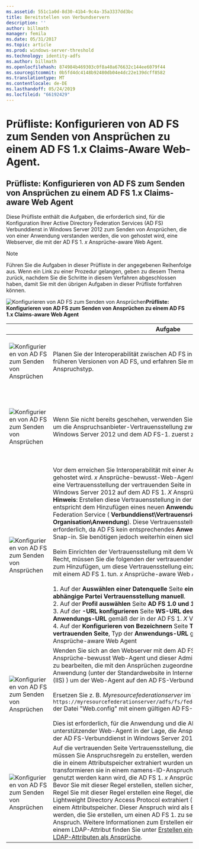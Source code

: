 ```yaml
---
ms.assetid: 551c1a0d-8d30-41b4-9c4a-35a3337dd3bc
title: Bereitstellen von Verbundservern
description: ''
author: billmath
manager: femila
ms.date: 05/31/2017
ms.topic: article
ms.prod: windows-server-threshold
ms.technology: identity-adfs
ms.author: billmath
ms.openlocfilehash: 874984b469303c0f8a40a676632c144ee6079f44
ms.sourcegitcommit: 0b5fd4dc4148b92480db04e4dc22e139dcff8582
ms.translationtype: MT
ms.contentlocale: de-DE
ms.lasthandoff: 05/24/2019
ms.locfileid: "66192429"
---
```

# <a name="checklist-configuring-ad-fs-to-send-claims-to-an-ad-fs-1x-claims-aware-web-agent"></a>Prüfliste: Konfigurieren von AD FS zum Senden von Ansprüchen zu einem AD FS 1.x Claims-Aware Web-Agent.

  
## <a name="checklist-configuring-ad-fs-to-send-claims-to-an-adfs1x-claims-aware-web-agent"></a>Prüfliste: Konfigurieren von AD FS zum Senden von Ansprüchen zu einem AD FS 1.x Claims\-aware Web Agent  
Diese Prüfliste enthält die Aufgaben, die erforderlich sind, für die Konfiguration Ihrer Active Directory Federation Services \(AD FS\) Verbunddienst in Windows Server 2012 zum Senden von Ansprüchen, die von einer Anwendung verstanden werden, die von gehostet wird, eine Webserver, die mit der AD FS 1. *x* Ansprüche\-aware Web Agent.  
  
> [!NOTE]  
> Führen Sie die Aufgaben in dieser Prüfliste in der angegebenen Reihenfolge aus. Wenn ein Link zu einer Prozedur gelangen, geben zu diesem Thema zurück, nachdem Sie die Schritte in diesem Verfahren abgeschlossen haben, damit Sie mit den übrigen Aufgaben in dieser Prüfliste fortfahren können.  
  
![Konfigurieren von AD FS zum Senden von Ansprüchen](media/2b05dce3-938f-4168-9b8f-1f4398cbdb9b.gif)**Prüfliste: Konfigurieren von AD FS zum Senden von Ansprüchen zu einem AD FS 1.x Claims\-aware Web Agent**  
  
||Aufgabe|Referenz|  
|-|--------|-------------|  
|![Konfigurieren von AD FS zum Senden von Ansprüchen](media/icon_checkboxo.gif)|Planen Sie der Interoperabilität zwischen AD FS in Windows Server 2012 und früheren Versionen von AD FS, und erfahren Sie mehr über die ID der Anspruchstyp.|![Konfigurieren von AD FS zum Senden von Ansprüchen](media/faa393df-4856-4431-9eda-4f4e5be72a90.gif)[Planen der Interoperabilität mit AD FS 1.x](https://technet.microsoft.com/library/ff678040.aspx)|  
|![Konfigurieren von AD FS zum Senden von Ansprüchen](media/icon_checkboxo.gif)|Wenn Sie nicht bereits geschehen, verwenden Sie auf der rechten Seite den Link, um die Anspruchsanbieter-Vertrauensstellung zwischen AD FS-Verbunddienst in Windows Server 2012 und dem AD FS-1. zuerst zu erstellen. *x* Verbunddienst.|[Prüfliste: Konfigurieren von AD FS, sodass Ansprüche an einen AD FS 1.x-Verbunddienst gesendet werden](Checklist--Configuring-AD-FS-to-Send-Claims-to-an-AD-FS-1.x-Federation-Service.md)|  
|![Konfigurieren von AD FS zum Senden von Ansprüchen](media/icon_checkboxo.gif)|Vor dem erreichen Sie Interoperabilität mit einer Anwendung, die von der AD FS 1. gehostet wird. *x* Ansprüche\-bewusst-Web-Agent, müssen Sie zunächst erstellen eine Vertrauensstellung der vertrauenden Seite in AD FS-Verbunddienst in Windows Server 2012 auf dem AD FS 1. *X* Ansprüche\-aware Web Agent. **Hinweis**: Erstellen diese Vertrauensstellung in der AD FS-Verbunddienst entspricht dem Hinzufügen eines neuen **Anwendung** für den AD FS 1.x Federation Service \( **Verbunddienst\\Vertrauensrichtlinie\\ Meine Organisation\\Anwendung**\). Diese Vertrauensstellung der vertrauenden Seite ist erforderlich, da AD FS kein entsprechendes **Anwendung** Knoten in eine eigene Snap\-in. Sie benötigen jedoch weiterhin einen sicheren Kanal für die Anwendung.<br /><br />Beim Einrichten der Vertrauensstellung mit dem Verfahren in den Link, um das Recht, müssen Sie die folgenden der vertrauenden Seite Party Trust Assistenten zum Hinzufügen, um diese Vertrauensstellung einzurichten, die Interoperabilität mit einem AD FS 1. tun. *x* Ansprüche\-aware Web Agent:<br /><br />1.  Auf der **Auswählen einer Datenquelle** Seite **eingeben von Daten über die abhängige Partei Vertrauensstellung manuell**.<br />2.  Auf der **Profil auswählen** Seite **AD FS 1.0 und 1.1-Profil**.<br />3.  Auf der **-URL konfigurieren** Seite **WS\-URL des passiven Verbunds**, Typ der **Anwendungs-URL** gemäß der in der AD FS 1. *X* Verbunddienst des Partners.<br />4.  Auf der **Konfigurieren von Bezeichnern** Seite **Trust-Bezeichner der vertrauenden Seite**, Typ der **Anwendungs-URL** gemäß der in der AD FS 1. *X* Ansprüche\-aware Web Agent|![Konfigurieren von AD FS zum Senden von Ansprüchen](media/faa393df-4856-4431-9eda-4f4e5be72a90.gif)[eine verlassen Partei vertrauen manuell erstellen](../../ad-fs/operations/Create-a-Relying-Party-Trust.md)|  
|![Konfigurieren von AD FS zum Senden von Ansprüchen](media/icon_checkboxo.gif)|Wenden Sie sich an den Webserver mit dem AD FS-1. der Administrator. *x* Ansprüche\-bewusst Web-Agent und dieser Administrator die Datei "Web.config" zu bearbeiten, die mit den Ansprüchen zugeordnet ist\-unterstützende Anwendung \(unter der Standardwebsite in Internetinformationsdienste Dienste \(IIS\) \) um der Web-Agent auf den AD FS-Verbunddienst zu verweisen.<br /><br />Ersetzen Sie z. B. *Myresourcefederationserver* im Tag `<fs> https://myresourcefederationserver/adfs/fs/federationserverservice.asmx</fs>` der Datei "Web.config" mit einem gültigen AD FS-Server.<br /><br />Dies ist erforderlich, für die Anwendung und die AD FS 1.x Claims\-unterstützender Web-Agent in der Lage, die Ansprüche zu nutzen, die an ihn, aus der AD FS-Verbunddienst in Windows Server 2012 gesendet werden.|N\/A|  
|![Konfigurieren von AD FS zum Senden von Ansprüchen](media/icon_checkboxo.gif)|Auf die vertrauenden Seite Vertrauensstellung, die Sie zuvor erstellt haben, müssen Sie Anspruchsregeln zu erstellen, werden die eingehenden Ansprüche, die in einem Attributspeicher extrahiert wurden und pass-through-, filtern oder transformieren sie in einem namens-ID-Anspruchstyp, der verstanden und von genutzt werden kann wird, die AD FS 1. *x* Ansprüche\-aware Web Agent. **Hinweis**: Bevor Sie mit dieser Regel erstellen, stellen sicher, dass der Satz von Ansprüchen Regel Sie mit dieser Regel erstellen eine Regel, die es vorangeht, die zuerst ein Lightweight Directory Access Protocol extrahiert \(LDAP\) Attribut Anspruch in einem Attributspeicher. Dieser Anspruch wird als Eingabe für die Regel verwendet werden, die Sie erstellen, um einen AD FS 1. zu senden. *x*\--kompatibler Anspruch. Weitere Informationen zum Erstellen einer Regel zum Extrahieren von einem LDAP-Attribut finden Sie unter [Erstellen einer Regel zum Senden von LDAP-Attributen als Ansprüche](../../ad-fs/operations/Create-a-Rule-to-Send-LDAP-Attributes-as-Claims.md).|![Konfigurieren von AD FS zum Senden von Ansprüchen](media/faa393df-4856-4431-9eda-4f4e5be72a90.gif)[erstellen Sie eine Regel zum Senden von AD FS 1.x-kompatibler Anspruch](../../ad-fs/operations/Create-a-Rule-to-Send-an-AD-FS-1x-Compatible-Claim.md)|  
  

